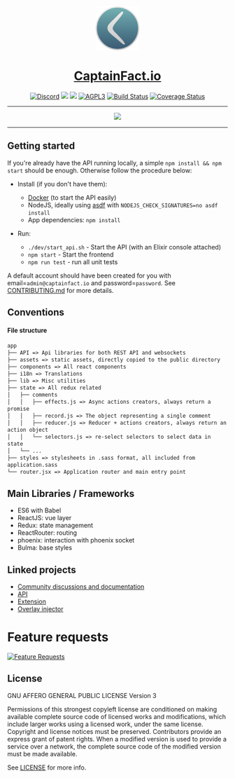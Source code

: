 <p align="center"><img src="app/assets/assets/img/logo.png" height="100"/></p>
<h1 align="center"><a href="https://captainfact.io">CaptainFact.io</a></h1>
<p align="center"><a href="https://discord.gg/2Qd7hMz" title="Discord"><img src="https://discordapp.com/api/guilds/416782744748687361/widget.png" alt="Discord"></a>
<a href="https://twitter.com/CaptainFact_io" title="Twitter"><img src="https://img.shields.io/twitter/follow/CaptainFact_io.svg?style=social&label=Follow"></a>
<a href="https://opencollective.com/captainfact_io" title="Backers on Open Collective"><img src="https://opencollective.com/captainfact_io/backers/badge.svg"></a>
<a href="./LICENSE"><img src="https://img.shields.io/github/license/CaptainFact/captain-fact-frontend.svg" alt="AGPL3"></a>
<a href="https://travis-ci.org/CaptainFact/captain-fact-frontend"><img src="https://travis-ci.org/CaptainFact/captain-fact-frontend.svg?branch=travis-configuration" alt="Build Status" /></a>
<a href='https://coveralls.io/github/CaptainFact/captain-fact-frontend?branch=master'><img src='https://coveralls.io/repos/github/CaptainFact/captain-fact-frontend/badge.svg?branch=master' alt='Coverage Status' /></a>
</p>
<hr/>
<p align="center">
<a href="https://opencollective.com/captainfact_io/donate" target="_blank">
  <img src="https://opencollective.com/captainfact_io/donate/button@2x.png?color=white" width=300 />
</a>
</p>
<hr/>

## Getting started

If you're already have the API running locally, a simple `npm install && npm start`
should be enough. Otherwise follow the procedure below:

* Install (if you don't have them):
  * [Docker](https://docs.docker.com/install/) (to start the API easily)
  * NodeJS, ideally using [asdf](https://github.com/asdf-vm/asdf) with `NODEJS_CHECK_SIGNATURES=no asdf install`
  * App dependencies: `npm install`

* Run:
  * `./dev/start_api.sh` - Start the API (with an Elixir console attached)
  * `npm start` - Start the frontend
  * `npm run test` - run all unit tests

A default account should have been created for you with
email=`admin@captainfact.io` and password=`password`.
See [CONTRIBUTING.md](CONTRIBUTING.md) for more details.

## Conventions

#### File structure

```
app
├── API => Api libraries for both REST API and websockets
├── assets => static assets, directly copied to the public directory
├── components => All react components
├── i18n => Translations
├── lib => Misc utilities
├── state => All redux related
│   ├── comments
│   │   ├── effects.js => Async actions creators, always return a promise
│   │   ├── record.js => The object representing a single comment
│   │   ├── reducer.js => Reducer + actions creators, always return an action object
│   │   └── selectors.js => re-select selectors to select data in state
│   └── ...
├── styles => stylesheets in .sass format, all included from application.sass
└── router.jsx => Application router and main entry point
```

## Main Libraries / Frameworks

- ES6 with Babel
- ReactJS: vue layer
- Redux: state management
- ReactRouter: routing
- phoenix: interaction with phoenix socket
- Bulma: base styles

## Linked projects

* [Community discussions and documentation](https://github.com/CaptainFact/captain-fact/)
* [API](https://github.com/CaptainFact/captain-fact-api)
* [Extension](https://github.com/CaptainFact/captain-fact-extension)
* [Overlay injector](https://github.com/CaptainFact/captain-fact-overlay-injector)

# Feature requests

[![Feature Requests](http://feathub.com/CaptainFact/captain-fact?format=svg)](http://feathub.com/CaptainFact/captain-fact)

## License

GNU AFFERO GENERAL PUBLIC LICENSE Version 3

Permissions of this strongest copyleft license are conditioned on making available complete source code of licensed works and modifications, which include larger works using a licensed work, under the same license. Copyright and license notices must be preserved. Contributors provide an express grant of patent rights. When a modified version is used to provide a service over a network, the complete source code of the modified version must be made available.

See [LICENSE](LICENSE) for more info.
